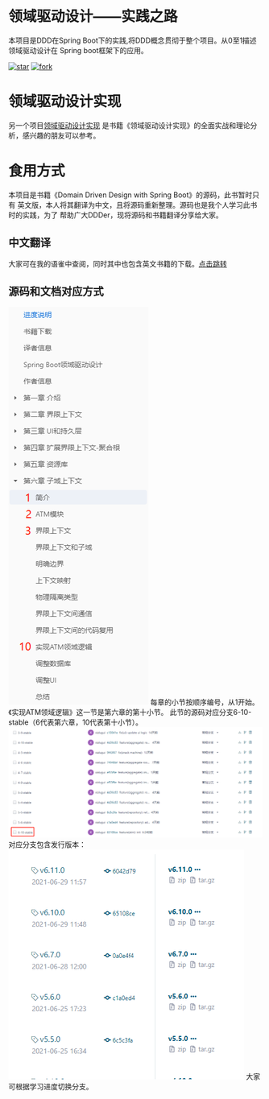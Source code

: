 # 领域驱动设计——实践之路

本项目是DDD在Spring Boot下的实践,将DDD概念贯彻于整个项目。从0至1描述领域驱动设计在 Spring boot框架下的应用。

[![star](https://gitee.com/xialugui/domain-driven-design-with-spring-boot/badge/star.svg?theme=dark)](https://gitee.com/xialugui/domain-driven-design-with-spring-boot)
[![fork](https://gitee.com/xialugui/domain-driven-design-with-spring-boot/badge/fork.svg?theme=dark)](https://gitee.com/xialugui/domain-driven-design-with-spring-boot)

# 领域驱动设计实现

另一个项目[领域驱动设计实现][implementing-ddd]
是书籍《领域驱动设计实现》的全面实战和理论分析，感兴趣的朋友可以参考。

# 食用方式

本项目是书籍《Domain Driven Design with Spring Boot》的源码，此书暂时只有 英文版，本人将其翻译为中文，且将源码重新整理。源码也是我个人学习此书时的实践，为了
帮助广大DDDer，现将源码和书籍翻译分享给大家。

## 中文翻译

大家可在我的语雀中查阅，同时其中也包含英文书籍的下载。[点击跳转](https://www.yuque.com/lugew/ddd)

## 源码和文档对应方式

![img.png](image/img.png)
每章的小节按顺序编号，从1开始。《实现ATM领域逻辑》这一节是第六章的第十小节。 此节的源码对应分支6-10-stable（6代表第六章，10代表第十小节）。
![img_1.png](image/img_1.png)
对应分支包含发行版本：
![img_2.png](image/img_2.png)
大家可根据学习进度切换分支。

[implementing-ddd]: https://gitee.com/xialugui/domain-driven-design